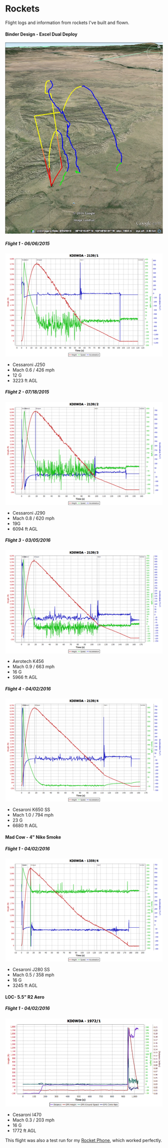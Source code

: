 # Rockets
Flight logs and information from rockets I've built and flown. 



#### Binder Design - Excel Dual Deploy

<img src="https://github.com/robderstadt/Rockets/blob/master/images/binder_excel_launches.jpg"/>

##### Flight 1 - 06/06/2015

 <img src="https://github.com/robderstadt/Rockets/blob/master/BinderDesign/ExcelDualDeploy/Flight1/Cessaroni-J250.png"/>

+ Cessaroni J250
+ Mach 0.6 / 426 mph
+ 12 G
+ 3223 ft AGL

#####  Flight 2 - 07/18/2015

 <img src="https://github.com/robderstadt/Rockets/blob/master/BinderDesign/ExcelDualDeploy/Flight2/Cessaroni-J295.png"/>

 + Cessaroni J290
 + Mach 0.8 / 620 mph
 + 19G
 + 6094 ft AGL

#####  Flight 3 - 03/05/2016

 <img src="https://github.com/robderstadt/Rockets/blob/master/BinderDesign/ExcelDualDeploy/Flight3/Aerotech-K456DM.png"/>

 + Aerotech K456
 + Mach 0.9 / 663 mph
 + 16 G
 + 5966 ft AGL
 
#####  Flight 4 - 04/02/2016

 <img src="https://github.com/robderstadt/Rockets/blob/master/BinderDesign/ExcelDualDeploy/Flight4/Cesaroni-K650-SS.png"/>

 + Cesaroni K650 SS
 + Mach 1.0 / 794 mph
 + 23 G
 + 6680 ft AGL

#### Mad Cow - 4" Nike Smoke

#####  Flight 1 - 04/02/2016

 <img src="https://github.com/robderstadt/Rockets/blob/master/MadCow/NikeSmoke4/Flight1/Cesaroni-J280-SS.png"/>

 + Cesaroni J280 SS
 + Mach 0.5 / 358 mph
 + 16 G
 + 3245 ft AGL

#### LOC- 5.5" R2 Aero

#####  Flight 1 - 04/02/2016

 <img src="https://github.com/robderstadt/Rockets/blob/master/LOC/R2-Aero/Flight1/Cesaroni-I470.png"/>

 + Cesaroni I470
 + Mach 0.3 / 203 mph
 + 16 G
 + 1772 ft AGL
 
This flight was also a test run for my <a href="https://github.com/robderstadt/RocketPhone">Rocket Phone</a>, which worked perfectly. 
